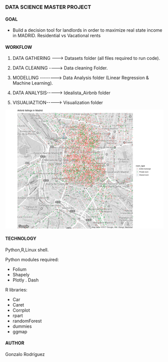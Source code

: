 

### DATA SCIENCE MASTER PROJECT 

#### GOAL

- Build a decision  tool for landlords in order to maximize real state income in MADRID. Residential vs Vacational rents

#### WORKFLOW

1) DATA GATHERING ---> Datasets folder (all files required to run code).

2) DATA CLEANING ----> Data cleaning Folder.

3) MODELLING --------> Data Analysis folder (Linear Regression & Machine Learning).

4) DATA ANALYSIS-----> Idealista_Airbnb folder

5) VISUALIAZTION-----> Visualization folder

![](https://github.com/penadorada/TFM/blob/master/VISUALIZATION/Rplot01.png)

#### TECHNOLOGY

Python,R,Linux shell.

Python modules required:
- Folium 
- Shapely
- Plotly
. Dash

R libraries:
- Car
- Caret
- Corrplot
- rpart
- randomForest
- dummies
- ggmap

#### AUTHOR
Gonzalo Rodríguez










